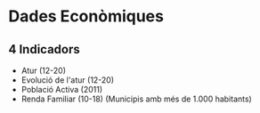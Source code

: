 # Dades Econòmiques

## 4 Indicadors

- Atur (12-20)
- Evolució de l'atur (12-20)
- Població Activa (2011)
- Renda Familiar (10-18) (Municipis amb més de 1.000 habitants)
